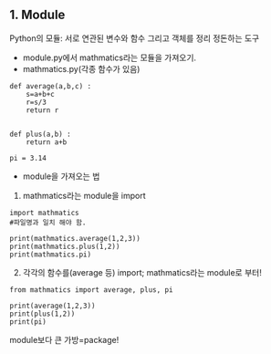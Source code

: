 ## 1. Module
Python의 모듈: 서로 연관된 변수와 함수 그리고 객체를 정리 정돈하는 도구


+ module.py에서 mathmatics라는 모듈을 가져오기.
+ mathmatics.py(각종 함수가 있음)
```
def average(a,b,c) :
    s=a+b+c
    r=s/3
    return r


def plus(a,b) :
    return a+b

pi = 3.14
```
+ module을 가져오는 법 <br>
 1) mathmatics라는 module을 import <br>
```
import mathmatics
#파일명과 일치 해야 함.

print(mathmatics.average(1,2,3))
print(mathmatics.plus(1,2))
print(mathmatics.pi)
```
2) 각각의 함수를(average 등) import; mathmatics라는 module로 부터! <br>
```
from mathmatics import average, plus, pi

print(average(1,2,3))
print(plus(1,2))
print(pi)
```



module보다 큰 가방=package!
